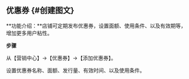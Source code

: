 ## 优惠券 {#创建图文}

**功能介绍：**店铺可定期发布优惠券，设置面额、使用条件、以及有效期等，增加更多用户粘性。

**步骤**

从【营销中心】→【优惠券】→【添加优惠券】。

设置优惠券名称、面额、发行量、有效时间、以及使用条件。


